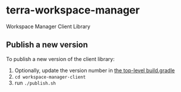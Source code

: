 # terra-workspace-manager
Workspace Manager Client Library
## Publish a new version
To publish a new version of the client library:

1. Optionally, update the version number in [the top-level build.gradle](../build.gradle)
2. `cd workspace-manager-client`
3. run `./publish.sh`
